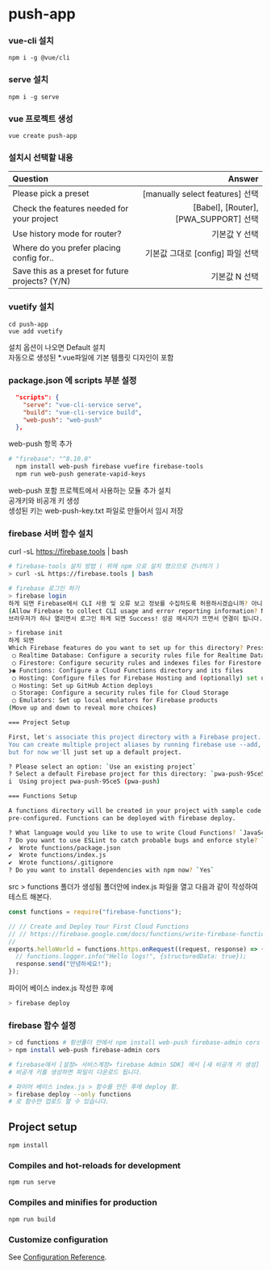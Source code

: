# push-app

### vue-cli 설치

```
npm i -g @vue/cli
```

### serve 설치

```
npm i -g serve
```

### vue 프로젝트 생성

```
vue create push-app
```

### 설치시 선택할 내용

| Question                                         |                                        Answer |
| :----------------------------------------------- | --------------------------------------------: |
| Please pick a preset                             |                [manually select features] 선택 |
| Check the features needed for your project       |          [Babel], [Router], [PWA_SUPPORT] 선택 |
| Use history mode for router?                     |                                    기본값 Y 선택 |
| Where do you prefer placing config for..         |                    기본값 그대로 [config] 파일 선택 |
| Save this as a preset for future projects? (Y/N) |                                    기본값 N 선택 |

### vuetify 설치

```
cd push-app
vue add vuetify
```

설치 옵션이 나오면 Default 설치  
자동으로 생성된 \*.vue파일에 기본 템플릿 디자인이 포함

### package.json 에 scripts 부분 설정
```json
  "scripts": {
    "serve": "vue-cli-service serve",
    "build": "vue-cli-service build",
    "web-push": "web-push"
  },
```
web-push 항목 추가  

```bash
# "firebase": "^8.10.0"
  npm install web-push firebase vuefire firebase-tools
  npm run web-push generate-vapid-keys
```
web-push 포함 프로젝트에서 사용하는 모듈 추가 설치  
공개키와 비공개 키 생성  
생성된 키는 web-push-key.txt 파일로 만들어서 임시 저장   

### firebase 서버 함수 설치
curl -sL https://firebase.tools | bash 
```bash
# firebase-tools 설치 방법 ( 위에 npm 으로 설치 했으므로 건너띄기 )
> curl -sL https://firebase.tools | bash

# firebase 로그인 하기
> firebase login  
하게 되면 Firebase에서 CLI 사용 및 오류 보고 정보를 수집하도록 허용하시겠습니까? 아니오 
(Allow Firebase to collect CLI usage and error reporting information? No) 해준다.
브라우저가 하나 열리면서 로그인 하게 되면 Success! 성공 메시지가 뜨면서 연결이 됩니다.

> firebase init  
하게 되면 
Which Firebase features do you want to set up for this directory? Press Space to select features, then Enter to confirm your choices. 
 ◯ Realtime Database: Configure a security rules file for Realtime Database and (optionally) provision default instance
 ◯ Firestore: Configure security rules and indexes files for Firestore
❯◉ Functions: Configure a Cloud Functions directory and its files
 ◯ Hosting: Configure files for Firebase Hosting and (optionally) set up GitHub Action deploys
 ◯ Hosting: Set up GitHub Action deploys
 ◯ Storage: Configure a security rules file for Cloud Storage
 ◯ Emulators: Set up local emulators for Firebase products
(Move up and down to reveal more choices)

=== Project Setup

First, let's associate this project directory with a Firebase project.
You can create multiple project aliases by running firebase use --add, 
but for now we'll just set up a default project.

? Please select an option: `Use an existing project`
? Select a default Firebase project for this directory: `pwa-push-95ce5 (pwa-push)`
i  Using project pwa-push-95ce5 (pwa-push)

=== Functions Setup

A functions directory will be created in your project with sample code
pre-configured. Functions can be deployed with firebase deploy.

? What language would you like to use to write Cloud Functions? `JavaScript`
? Do you want to use ESLint to catch probable bugs and enforce style? `No`
✔  Wrote functions/package.json
✔  Wrote functions/index.js
✔  Wrote functions/.gitignore
? Do you want to install dependencies with npm now? `Yes`

```

src > functions 폴더가 생성됨
폴더안에 index.js 파일을 열고 다음과 같이 작성하여 테스트 해본다.
```javascript
const functions = require("firebase-functions");

// // Create and Deploy Your First Cloud Functions
// // https://firebase.google.com/docs/functions/write-firebase-functions
//
exports.helloWorld = functions.https.onRequest((request, response) => {
  // functions.logger.info("Hello logs!", {structuredData: true});
  response.send("안녕하세요!");
});
```  
파이어 베이스 index.js 작성한 후에 
```bash
> firebase deploy
```

### firebase 함수 설정
```bash
> cd functions # 펑션폴더 안에서 npm install web-push firebase-admin cors 설치
> npm install web-push firebase-admin cors

# firebase에서 [설정> 서비스계정> firebase Admin SDK] 에서 [새 비공개 키 생성] 버튼을 클릭하여  
# 비공개 키를 생성하면 파일이 다운로드 됩니다.  

# 파이어 베이스 index.js > 함수를 만든 후에 deploy 함.
> firebase deploy --only functions  
# 로 함수만 업로드 할 수 있습니다.
```

## Project setup

```
npm install
```

### Compiles and hot-reloads for development

```
npm run serve
```

### Compiles and minifies for production

```
npm run build
```

### Customize configuration

See [Configuration Reference](https://cli.vuejs.org/config/).
